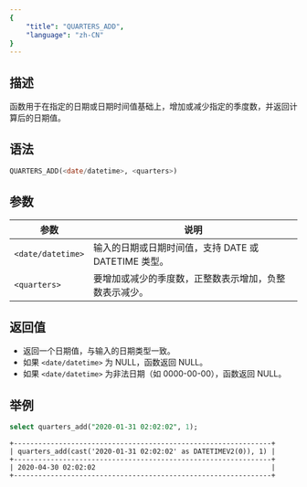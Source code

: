 ```yaml
---
{
    "title": "QUARTERS_ADD",
    "language": "zh-CN"
}
---
```


## 描述
函数用于在指定的日期或日期时间值基础上，增加或减少指定的季度数，并返回计算后的日期值。

## 语法

```sql
QUARTERS_ADD(<date/datetime>, <quarters>)
```

## 参数

| 参数                | 说明                                 |
|-------------------|------------------------------------|
| `<date/datetime>` | 输入的日期或日期时间值，支持 DATE 或 DATETIME 类型。 |
| `<quarters>`      | 要增加或减少的季度数，正整数表示增加，负整数表示减少。        |

## 返回值
- 返回一个日期值，与输入的日期类型一致。
- 如果 `<date/datetime>` 为 NULL，函数返回 NULL。
- 如果 `<date/datetime>` 为非法日期（如 0000-00-00），函数返回 NULL。

## 举例

```sql
select quarters_add("2020-01-31 02:02:02", 1);
```

```text
+---------------------------------------------------------------+
| quarters_add(cast('2020-01-31 02:02:02' as DATETIMEV2(0)), 1) |
+---------------------------------------------------------------+
| 2020-04-30 02:02:02                                           |
+---------------------------------------------------------------+
```